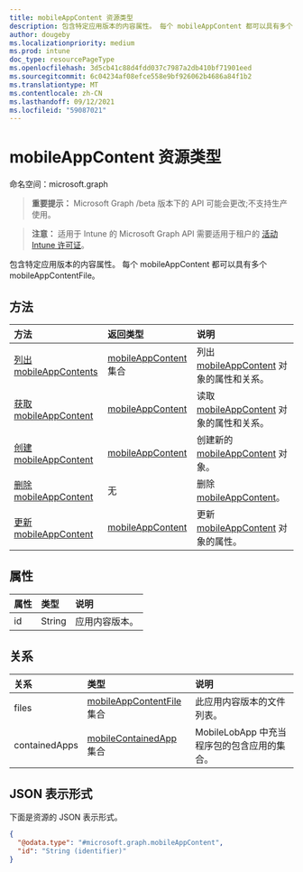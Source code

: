 ```yaml
---
title: mobileAppContent 资源类型
description: 包含特定应用版本的内容属性。 每个 mobileAppContent 都可以具有多个 mobileAppContentFile。
author: dougeby
ms.localizationpriority: medium
ms.prod: intune
doc_type: resourcePageType
ms.openlocfilehash: 3d5cb41c88d4fdd037c7987a2db410bf71901eed
ms.sourcegitcommit: 6c04234af08efce558e9bf926062b4686a84f1b2
ms.translationtype: MT
ms.contentlocale: zh-CN
ms.lasthandoff: 09/12/2021
ms.locfileid: "59087021"
---
```

# <a name="mobileappcontent-resource-type"></a>mobileAppContent 资源类型

命名空间：microsoft.graph

> **重要提示：** Microsoft Graph /beta 版本下的 API 可能会更改;不支持生产使用。

> **注意：** 适用于 Intune 的 Microsoft Graph API 需要适用于租户的 [活动 Intune 许可证](https://go.microsoft.com/fwlink/?linkid=839381)。

包含特定应用版本的内容属性。 每个 mobileAppContent 都可以具有多个 mobileAppContentFile。

## <a name="methods"></a>方法
|方法|返回类型|说明|
|:---|:---|:---|
|[列出 mobileAppContents](../api/intune-apps-mobileappcontent-list.md)|[mobileAppContent](../resources/intune-apps-mobileappcontent.md) 集合|列出 [mobileAppContent](../resources/intune-apps-mobileappcontent.md) 对象的属性和关系。|
|[获取 mobileAppContent](../api/intune-apps-mobileappcontent-get.md)|[mobileAppContent](../resources/intune-apps-mobileappcontent.md)|读取 [mobileAppContent](../resources/intune-apps-mobileappcontent.md) 对象的属性和关系。|
|[创建 mobileAppContent](../api/intune-apps-mobileappcontent-create.md)|[mobileAppContent](../resources/intune-apps-mobileappcontent.md)|创建新的 [mobileAppContent](../resources/intune-apps-mobileappcontent.md) 对象。|
|[删除 mobileAppContent](../api/intune-apps-mobileappcontent-delete.md)|无|删除 [mobileAppContent](../resources/intune-apps-mobileappcontent.md)。|
|[更新 mobileAppContent](../api/intune-apps-mobileappcontent-update.md)|[mobileAppContent](../resources/intune-apps-mobileappcontent.md)|更新 [mobileAppContent](../resources/intune-apps-mobileappcontent.md) 对象的属性。|

## <a name="properties"></a>属性
|属性|类型|说明|
|:---|:---|:---|
|id|String|应用内容版本。|

## <a name="relationships"></a>关系
|关系|类型|说明|
|:---|:---|:---|
|files|[mobileAppContentFile](../resources/intune-apps-mobileappcontentfile.md) 集合|此应用内容版本的文件列表。|
|containedApps|[mobileContainedApp](../resources/intune-apps-mobilecontainedapp.md) 集合|MobileLobApp 中充当程序包的包含应用的集合。|

## <a name="json-representation"></a>JSON 表示形式
下面是资源的 JSON 表示形式。
<!-- {
  "blockType": "resource",
  "keyProperty": "id",
  "@odata.type": "microsoft.graph.mobileAppContent"
}
-->
``` json
{
  "@odata.type": "#microsoft.graph.mobileAppContent",
  "id": "String (identifier)"
}
```



